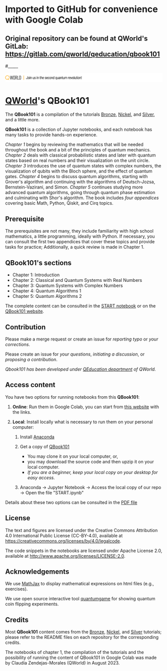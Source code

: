 # Imported to GitHub for convenience with Google Colab
## Original repository can be found at QWorld's GitLab: https://gitlab.com/qworld/qeducation/qbook101 
#_____

![](qworld/images/readme-logo.jpg)

# [QWorld](https://qworld.net)'s QBook101


The **QBook101** is a compilation of the tutorials [Bronze](https://gitlab.com/qworld/bronze-qiskit), [Nickel](https://gitlab.com/qworld/nickel), and [Silver](https://gitlab.com/qworld/qeducation/educational-materials/silver-qcourse511), and a little more.

**QBook101** is a collection of Jupyter notebooks, and each notebook has many tasks to provide hands-on experience.

_Chapter 1_ begins by reviewing the mathematics that will be needed throughout the book and a bit of the principles of quantum mechanics. _Chapter 2_ deals with classical probabilistic states and later with quantum states based on real numbers and their visualization on the unit circle. _Chapter 3_ introduces the use of quantum states with complex numbers, the visualization of qubits with the Bloch sphere, and the effect of quantum gates. _Chapter 4_ begins to discuss quantum algorithms, starting with Grover's algorithm and continuing with the algorithms of Deutsch-Jozsa, Bernstein-Vazirani, and Simon. _Chapter 5_ continues studying more advanced quantum algorithms, going through quantum phase estimation and culminating with Shor's algorithm.
The book includes _four appendices_ covering basic Math, Python, Qiskit, and Cirq topics.

## Prerequisite

The prerequisites are not many, they include familiarity with high school mathematics, a little programming, ideally with Python. If necessary, you can consult the first two appendices that cover these topics and provide tasks for practice; Additionally, a quick review is made in Chapter 1.

## QBook101's sections

- Chapter 1: Introduction
- Chapter 2: Classical and Quantum Systems with Real Numbers
- Chapter 3: Quantum Systems with Complex Numbers
- Chapter 4: Quantum Algorithms 1
- Chapter 5: Quantum Algorithms 2

The complete content can be consulted in the [START notebook](./START.ipynb) or on the [QBook101 website](https://qworld.net/qbook101/).

## Contribution

Please make a merge request or create an issue for _reporting typo_ or _your corrections_.

Please create an issue for _your questions_, _initiating a discussion_, or _proposing a contribution_.

_Qbook101 has been developed under [QEducation department](https://qworld.net/qeducation/) of QWorld._

## Access content

You have two options for running notebooks from this **QBook101**:

1. **Online**: Run them in Google Colab, you can start from [this website](https://qworld.net/qbook101/) with the links.
2. **Local**: Install locally what is necessary to run them on your personal computer:

   1. Install [Anaconda](https://www.anaconda.com/products/distribution)

   2. Get a copy of [QBook101](https://gitlab.com/qworld/qeducation/qbook101)

      - You may clone it on your local computer, or,
      - you may download the source code and then upzip it on your local computer.
      - _If you are a beginner, keep your local copy on your desktop for easy access._

   3. Anaconda -> Jupyter Notebook -> Access the local copy of our repo -> Open the file "START.ipynb"

Details about these two options can be consulted in the [PDF file](How_to_Run_the_Notebooks.pdf)

## License

The text and figures are licensed under the Creative Commons Attribution 4.0 International Public License (CC-BY-4.0), available at https://creativecommons.org/licenses/by/4.0/legalcode. 

The code snippets in the notebooks are licensed under Apache License 2.0, available at http://www.apache.org/licenses/LICENSE-2.0.

## Acknowledgements

We use [MathJax](https://www.mathjax.org) to display mathematical expressions on html files (e.g., exercises).

We use open source interactive tool [quantumgame](http://play.quantumgame.io) for showing quantum coin flipping experiments.

## Credits

Most **QBook101** content comes from the [Bronze](https://gitlab.com/qworld/bronze-qiskit), [Nickel](https://gitlab.com/qworld/nickel), and [Silver](https://gitlab.com/qworld/qeducation/educational-materials/silver-qcourse511) tutorials; please refer to the README files on each repository for the corresponding credits.

The notebooks of chapter 1, the compilation of the tutorials and the possibility of running the content of QBook101 in Google Colab was made by Claudia Zendejas-Morales (QWorld) in August 2023.

